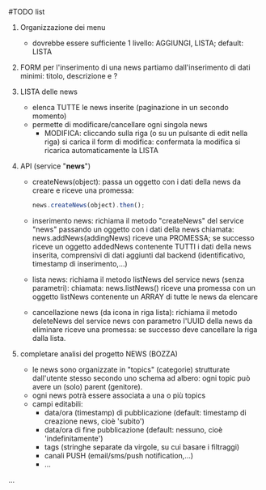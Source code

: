 #TODO list

1. Organizzazione dei menu
   - dovrebbe essere sufficiente 1 livello: AGGIUNGI, LISTA; default: LISTA

2. FORM per l'inserimento di una news
   partiamo dall'inserimento di dati minimi: titolo, descrizione e ?

3. LISTA delle news
   - elenca TUTTE le news inserite (paginazione in un secondo momento)
   - permette di modificare/cancellare ogni singola news
     - MODIFICA: cliccando sulla riga (o su un pulsante di edit nella riga) si carica il form di modifica:
     confermata la modifica si ricarica automaticamente la LISTA
4. API (service "**news**")
   - createNews(object): passa un oggetto con i dati della news da creare e riceve una promessa:
      ```javascript
      news.createNews(object).then();
      ```

   - inserimento news: richiama il metodo "createNews" del service "news" passando un oggetto con i dati della news
      chiamata: news.addNews(addingNews)
      riceve una PROMESSA; se successo riceve un oggetto addedNews contenente TUTTI i dati della news inserita,
      comprensivi di dati aggiunti dal backend (identificativo, timestamp di inserimento,...)
   - lista news: richiama il metodo listNews del service news (senza parametri):
      chiamata: news.listNews()
      riceve una promessa con un oggetto listNews contenente un ARRAY di tutte le news da elencare
   - cancellazione news (da icona in riga lista): richiama il metodo deleteNews del service news con parametro l'UUID della news da eliminare
      riceve una promessa: se successo deve cancellare la riga dalla lista.

4. completare analisi del progetto NEWS (BOZZA)
      - le news sono organizzate in "topics" (categorie) strutturate dall'utente stesso secondo uno schema ad albero:
         ogni topic può avere un (solo) parent (genitore).
      - ogni news potrà essere associata a una o più topics
      - campi editabili:
         - data/ora (timestamp) di pubblicazione (default: timestamp di creazione news, cioè 'subito')
         - data/ora di fine pubblicazione (default: nessuno, cioè 'indefinitamente')
         - tags (stringhe separate da virgole, su cui basare i filtraggi)
         - canali PUSH (email/sms/push notification,...)
         - ...

 ...
